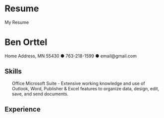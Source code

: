 # Resume
My Resume

<!DOCTYPE html>
<html>
  <body>
    <h1>Ben Orttel</h1>
    <p> Home Address, MN 55430 &#9679 763-218-1599 &#9679 email@gmail.com</p> 
    <h2>Skills</h2>
    <ul>Office Microsoft Suite - Extensive working knowledge and use of Outlook, Word, Publisher & Excel features to organize data, design, edit, save, and send documents.</ul>
    <h2>Experience</h2>
    
  </body>
  </html>

